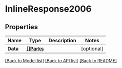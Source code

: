 # InlineResponse2006

## Properties
Name | Type | Description | Notes
------------ | ------------- | ------------- | -------------
**Data** | [**[]Parks**](Parks.md) |  | [optional] 

[[Back to Model list]](../README.md#documentation-for-models) [[Back to API list]](../README.md#documentation-for-api-endpoints) [[Back to README]](../README.md)



